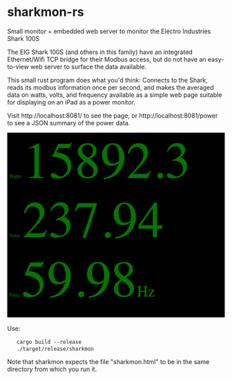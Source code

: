 # sharkmon-rs
Small monitor + embedded web server to monitor the Electro Industries Shark 100S

The EIG Shark 100S (and others in this family) have an integrated Ethernet/Wifi
TCP bridge for their Modbus access, but do not have an easy-to-view web server
to surface the data available.

This small rust program does what you'd think: Connects to the Shark, reads its
modbus information once per second, and makes the averaged data on watts,
volts, and frequency available as a simple web page suitable for
displaying on an iPad as a power monitor.

Visit http://localhost:8081/ to see the page, or
http://localhost:8081/power to see a JSON summary of the power data.

![screen shot of sharkmon web page](https://github.com/dave-andersen/sharkmon-rs/blob/main/sharkmon.png?raw=true)

Use:

```
   cargo build --release
   ./target/release/sharkmon
```

Note that sharkmon expects the file "sharkmon.html" to be in the same directory from which you run it.



